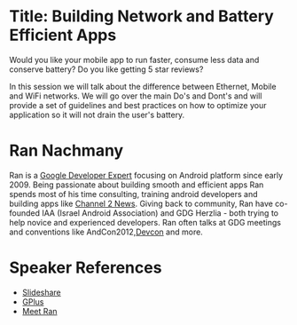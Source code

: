 Title: Building Network and Battery Efficient Apps
==================================================
Would you like your mobile app to run faster, consume less data and conserve battery? Do you like getting 5 star reviews? 

In this session we will talk about the difference between Ethernet, Mobile and WiFi networks. We will go over the main Do's and Dont's and will provide a set of guidelines and best practices on how to optimize your application so it will not drain the user's battery.    

Ran Nachmany
============
Ran is a [Google Developer Expert](https://developers.google.com/experts/) focusing on Android platform since early 2009. Being passionate about building smooth and efficient apps Ran spends most of his time consulting, training android developers and building apps like [Channel 2 News](https://play.google.com/store/apps/details?id=com.channel2.mobile.ui). 
Giving back to community, Ran have co-founded IAA (Israel Android Association) and GDG Herzlia - both trying to help novice and experienced developers. 
Ran often talks at GDG meetings and conventions like AndCon2012,[Devcon](http://www.youtube.com/watch?v=Q7WqSAAoTMg) and more. 

Speaker References
==================
 * [Slideshare](http://www.slideshare.net/RanNachmany/) 
 * [GPlus](https://plus.google.com/u/1/111528356700155480763/posts)
 * [Meet Ran](https://play.google.com/store/apps/details?id=com.ran.meet.ran)

